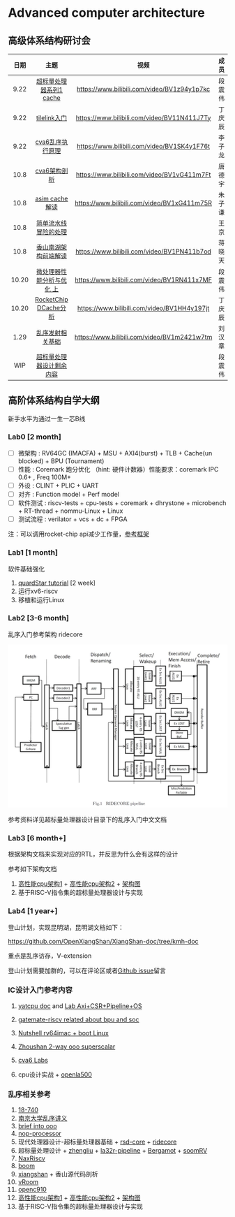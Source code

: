 # Advanced computer architecture


## 高级体系结构研讨会

| 日期 |                             主题                             |                    视频                     |  成员  |
| :--: | :----------------------------------------------------------: | :-----------------------------------------: | :----: |
| 9.22 |    [超标量处理器系列1 cache](./超标量处理器设计/cache.md)    | https://www.bilibili.com/video/BV1z94y1p7kc | 段震伟 |
| 9.22 | [tilelink入门](https://sagca6ucd2p.feishu.cn/docx/TbABd17ZYoryH8xpWNHcyL73noe) | https://www.bilibili.com/video/BV11N411J7Ty | 丁庆辰 |
| 9.22 |         [cva6乱序执行原理](cva6/cva6乱序执行原理.md)         | https://www.bilibili.com/video/BV1SK4y1F76t | 李子龙 |
| 10.8 |    [cva6架构剖析](./cva6/cva6.md)                | https://www.bilibili.com/video/BV1vG411m7Ft   |唐德宇 |
| 10.8 |    [asim cache解读](./asim/asim.md)              | https://www.bilibili.com/video/BV1xG411m75R  | 朱子谦 |
| 10.8 |    [简单流水线冒险的处理](https://sxl2g9eu0e.feishu.cn/docx/Cy70dffCHonymfxw906cxTNsnnp)              |         | 王京 |
| 10.8 | [香山南湖架构前端解读](./xiangshan/frontend.pdf) |https://www.bilibili.com/video/BV1PN411b7od | 蒋晓天 |
| 10.20 | [微处理器性能分析与优化 上](loongson/微处理器性能分析与优化.md) |https://www.bilibili.com/video/BV1RN411x7MF | 段震伟 |
| 10.20 | [RocketChip DCache分析](rocketchip/Rocket-DCache.pdf) |https://www.bilibili.com/video/BV1HH4y197jt | 丁庆辰 |
| 1.29 | [乱序发射相关基础](./超标量处理器设计/issue_basis.pdf) |https://www.bilibili.com/video/BV1m2421w7tm | 刘汉章 |
| WIP | [超标量处理器设计剩余内容](https://www.zhihu.com/column/c_1772393272914403328) | | 段震伟 |



## 高阶体系结构自学大纲

新手水平为通过一生一芯B线

### Lab0 [2 month]

- [ ] 微架构 : RV64GC (IMACFA) + MSU + AXI4(burst) + TLB + Cache(un blocked) + BPU (Tournament)
- [ ] 性能 : Coremark 跑分优化 （hint: 硬件计数器）性能要求：coremark IPC 0.6+ , Freq 100M+
- [ ] 外设 : CLINT + PLIC + UART
- [ ] 对齐 : Function model + Perf model
- [ ] 软件测试 : riscv-tests + cpu-tests + coremark + dhrystone + microbench + RT-thread + nommu-Linux + Linux
- [ ] 测试流程 : verilator + vcs + dc + FPGA

注：可以调用rocket-chip api减少工作量，[参考框架](https://github.com/arch-simulator-sig/chisel-env)


### Lab1 [1 month]
软件基础强化
1. [quardStar tutorial](https://github.com/arch-simulator-sig/quard-star-tutorial-2021) [2 week]
1. 运行xv6-riscv
1. 移植和运行Linux



### Lab2 [3-6 month]

乱序入门参考架构 ridecore

<img src="./img/README/image-20241014163149791.png" alt="image-20241014163149791" style="zoom:50%;" />

参考资料详见超标量处理器设计目录下的乱序入门中文文档



### Lab3 [6 month+]
根据架构文档来实现对应的RTL，并反思为什么会有这样的设计

参考如下架构文档

1. [高性能cpu架构1](https://www.bilibili.com/video/BV1y3GMeDEnJ) + [高性能cpu架构2](https://www.bilibili.com/video/BV1we48ejEfd) + [架构图](https://1drv.ms/f/s!AiW5eJ6PHsfwlusK5NwzjGa59ZI4nw?e=Yt0H6a)
2. 基于RISC-V指令集的超标量处理器设计与实现



### Lab4 [1 year+]
登山计划，实现昆明湖，昆明湖文档如下：

https://github.com/OpenXiangShan/XiangShan-doc/tree/kmh-doc

重点是乱序访存，V-extension

登山计划需要加群的，可以在评论区或者[Github issue](https://github.com/arch-simulator-sig/advanced-computer-architecture)留言



### IC设计入门参考内容

1. [yatcpu doc](https://yatcpu.sysu.tech/) and [Lab Axi+CSR+Pipeline+OS](https://github.com/hrpccs/2022-fall-yatcpu-repo)

1. [gatemate-riscv related about bpu and soc](https://github.com/fm4dd/gatemate-riscv)

1. [Nutshell rv64imac + boot Linux](https://github.com/OSCPU/NutShell)

1. [Zhoushan 2-way ooo superscalar](https://github.com/OSCPU-Zhoushan/Zhoushan)

1. [cva6 Labs](https://github.com/sifferman/labs-with-cva6)

1. cpu设计实战 + [openla500](https://gitee.com/loongson-edu/nscscc-openla500)

    

    

### 乱序相关参考

1. [18-740](https://course.ece.cmu.edu/~ece740/f10/doku.php?id=lectures)
1. [南京大学乱序讲义](https://cs.nju.edu.cn/swang/CA_16S/index.htm)
1. [brief into ooo](https://jia.je/tags/#brief-into-ooo)
1. [nop-processor](https://github.com/NOP-Processor/NOP-Core)
1. 现代处理器设计-超标量处理器基础  + [rsd-core](https://github.com/rsd-devel/rsd) + [ridecore](https://github.com/dzwduan/ridecore)
1. 超标量处理设计 + [zhengliu](https://gitee.com/liangliang678/ZhengLiu) + [la32r-pipeline](https://github.com/MaZirui2001/LA32R-pipeline-scala) + [Bergamot](https://github.com/LoveLonelyTime/Bergamot) + [soomRV](https://github.com/mathis-s/SoomRV)
1. [NaxRiscv](https://spinalhdl.github.io/NaxRiscv-Rtd/main/NaxRiscv/introduction/index.html)
1. [boom](https://github.com/riscv-boom/riscv-boom)
1. [xiangshan](https://github.com/OpenXiangShan/XiangShan) + 香山源代码剖析
1. [vRoom](https://github.com/MoonbaseOtago/vroom)
1. [openc910](https://github.com/T-head-Semi/openc910)
1. [高性能cpu架构1](https://www.bilibili.com/video/BV1y3GMeDEnJ) + [高性能cpu架构2](https://www.bilibili.com/video/BV1we48ejEfd) + [架构图](https://1drv.ms/f/s!AiW5eJ6PHsfwlusK5NwzjGa59ZI4nw?e=Yt0H6a)
1. 基于RISC-V指令集的超标量处理器设计与实现

